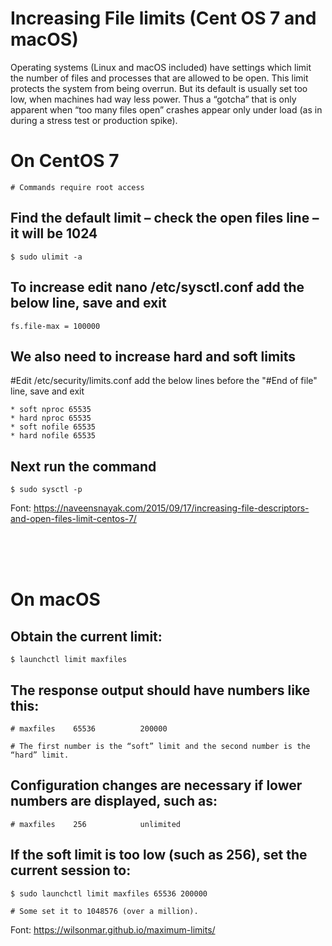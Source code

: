 # Increasing File limits (Cent OS 7 and macOS)
Operating systems (Linux and macOS included) have settings which limit the number of files and processes that are allowed to be open. This limit protects the system from being overrun. But its default is usually set too low, when machines had way less power. Thus a “gotcha” that is only apparent when “too many files open” crashes appear only under load (as in during a stress test or production spike).


# On CentOS 7
    # Commands require root access

## Find the default limit – check the open files line – it will be 1024
    $ sudo ulimit -a

## To increase edit nano /etc/sysctl.conf add the below line, save and exit
    fs.file-max = 100000

## We also need to increase hard and soft limits
  #Edit /etc/security/limits.conf add the below lines before the "#End of file" line, save and exit

    * soft nproc 65535
    * hard nproc 65535
    * soft nofile 65535
    * hard nofile 65535

## Next run the command
    $ sudo sysctl -p

Font: https://naveensnayak.com/2015/09/17/increasing-file-descriptors-and-open-files-limit-centos-7/ 

<br>
<br>
<br>

# On macOS

## Obtain the current limit:
    $ launchctl limit maxfiles

## The response output should have numbers like this:
    # maxfiles    65536          200000

    # The first number is the “soft” limit and the second number is the “hard” limit.

## Configuration changes are necessary if lower numbers are displayed, such as:

    # maxfiles    256            unlimited
    
## If the soft limit is too low (such as 256), set the current session to:

    $ sudo launchctl limit maxfiles 65536 200000
    
    # Some set it to 1048576 (over a million).


Font: https://wilsonmar.github.io/maximum-limits/

